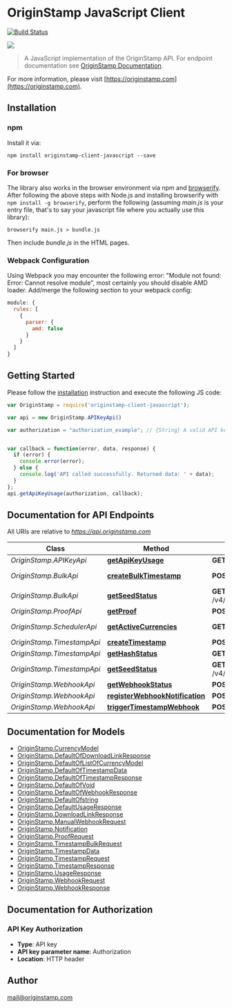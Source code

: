 # OriginStamp JavaScript Client

[![Build Status](https://travis-ci.com/OriginStampTimestamping/originstamp-client-javascript.svg?branch=master)](https://travis-ci.com/OriginStampTimestamping/originstamp-client-javascript)

![](https://resources.originstamp.com/images/logo/originstamp-logo-landscape-mc_248x53.png)

> A JavaScript implementation of the OriginStamp API. For endpoint documentation see [OriginStamp Documentation](https://docs.originstamp.com).

For more information, please visit [https://originstamp.com](https://originstamp.com).

## Installation

### npm

Install it via:

```shell
npm install originstamp-client-javascript --save
```


### For browser

The library also works in the browser environment via npm and [browserify](http://browserify.org/). After following
the above steps with Node.js and installing browserify with `npm install -g browserify`,
perform the following (assuming *main.js* is your entry file, that's to say your javascript file where you actually 
use this library):

```shell
browserify main.js > bundle.js
```

Then include *bundle.js* in the HTML pages.

### Webpack Configuration

Using Webpack you may encounter the following error: "Module not found: Error:
Cannot resolve module", most certainly you should disable AMD loader. Add/merge
the following section to your webpack config:

```javascript
module: {
  rules: [
    {
      parser: {
        amd: false
      }
    }
  ]
}
```

## Getting Started

Please follow the [installation](#installation) instruction and execute the following JS code:

```javascript
var OriginStamp = require('originstamp-client-javascript');

var api = new OriginStamp.APIKeyApi()

var authorization = "authorization_example"; // {String} A valid API key is essential for authorization to handle the request.


var callback = function(error, data, response) {
  if (error) {
    console.error(error);
  } else {
    console.log('API called successfully. Returned data: ' + data);
  }
};
api.getApiKeyUsage(authorization, callback);

```

## Documentation for API Endpoints

All URIs are relative to *https://api.originstamp.com*

Class | Method | HTTP request | Description
------------ | ------------- | ------------- | -------------
*OriginStamp.APIKeyApi* | [**getApiKeyUsage**](docs/APIKeyApi.md#getApiKeyUsage) | **GET** /v3/api_key/usage | Usage
*OriginStamp.BulkApi* | [**createBulkTimestamp**](docs/BulkApi.md#createBulkTimestamp) | **POST** /v4/timestamp/bulk/create | Bulk Submission
*OriginStamp.BulkApi* | [**getSeedStatus**](docs/BulkApi.md#getSeedStatus) | **GET** /v4/timestamp/status/seed/{seed_id} | Seed Status
*OriginStamp.ProofApi* | [**getProof**](docs/ProofApi.md#getProof) | **POST** /v3/timestamp/proof/url | Proof
*OriginStamp.SchedulerApi* | [**getActiveCurrencies**](docs/SchedulerApi.md#getActiveCurrencies) | **GET** /v3/currencies/get | Get active currencies
*OriginStamp.TimestampApi* | [**createTimestamp**](docs/TimestampApi.md#createTimestamp) | **POST** /v4/timestamp/create | Submission
*OriginStamp.TimestampApi* | [**getHashStatus**](docs/TimestampApi.md#getHashStatus) | **GET** /v4/timestamp/{hash_string} | Status
*OriginStamp.TimestampApi* | [**getSeedStatus**](docs/TimestampApi.md#getSeedStatus) | **GET** /v4/timestamp/status/seed/{seed_id} | Seed Status
*OriginStamp.WebhookApi* | [**getWebhookStatus**](docs/WebhookApi.md#getWebhookStatus) | **POST** /v3/webhook/information | Webhook
*OriginStamp.WebhookApi* | [**registerWebhookNotification**](docs/WebhookApi.md#registerWebhookNotification) | **POST** /v3/webhook/register | Webhook
*OriginStamp.WebhookApi* | [**triggerTimestampWebhook**](docs/WebhookApi.md#triggerTimestampWebhook) | **POST** /v3/webhook/start | Dev


## Documentation for Models

 - [OriginStamp.CurrencyModel](docs/CurrencyModel.md)
 - [OriginStamp.DefaultOfDownloadLinkResponse](docs/DefaultOfDownloadLinkResponse.md)
 - [OriginStamp.DefaultOfListOfCurrencyModel](docs/DefaultOfListOfCurrencyModel.md)
 - [OriginStamp.DefaultOfTimestampData](docs/DefaultOfTimestampData.md)
 - [OriginStamp.DefaultOfTimestampResponse](docs/DefaultOfTimestampResponse.md)
 - [OriginStamp.DefaultOfVoid](docs/DefaultOfVoid.md)
 - [OriginStamp.DefaultOfWebhookResponse](docs/DefaultOfWebhookResponse.md)
 - [OriginStamp.DefaultOfstring](docs/DefaultOfstring.md)
 - [OriginStamp.DefaultUsageResponse](docs/DefaultUsageResponse.md)
 - [OriginStamp.DownloadLinkResponse](docs/DownloadLinkResponse.md)
 - [OriginStamp.ManualWebhookRequest](docs/ManualWebhookRequest.md)
 - [OriginStamp.Notification](docs/Notification.md)
 - [OriginStamp.ProofRequest](docs/ProofRequest.md)
 - [OriginStamp.TimestampBulkRequest](docs/TimestampBulkRequest.md)
 - [OriginStamp.TimestampData](docs/TimestampData.md)
 - [OriginStamp.TimestampRequest](docs/TimestampRequest.md)
 - [OriginStamp.TimestampResponse](docs/TimestampResponse.md)
 - [OriginStamp.UsageResponse](docs/UsageResponse.md)
 - [OriginStamp.WebhookRequest](docs/WebhookRequest.md)
 - [OriginStamp.WebhookResponse](docs/WebhookResponse.md)


## Documentation for Authorization


### API Key Authorization

- **Type**: API key
- **API key parameter name**: Authorization
- **Location**: HTTP header

## Author

mail@originstamp.com

